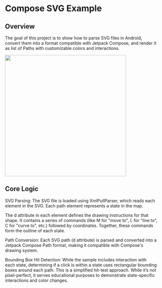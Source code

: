# Compose SVG Example

## Overview
The goal of this project is to show how to parse SVG files in Android, convert them into a format compatible with Jetpack Compose, and render it as list of Paths with customizable colors and interactions.

<img src="https://github.com/user-attachments/assets/3ea9e09b-10c7-470a-bd46-6c6648ffe526" width="400px">

## Core Logic
SVG Parsing: The SVG file is loaded using XmlPullParser, which reads each <path> element in the SVG. Each path element represents a state in the map.

The d attribute in each <path> element defines the drawing instructions for that shape. It contains a series of commands (like M for "move to", L for "line to", C for "curve to", etc.) followed by coordinates. Together, these commands form the outline of each state.

Path Conversion: Each SVG path (d attribute) is parsed and converted into a Jetpack Compose Path format, making it compatible with Compose's drawing system.

Bounding Box Hit Detection: While the sample includes interaction with each state, determining if a click is within a state uses rectangular bounding boxes around each path. This is a simplified hit-test approach. While it’s not pixel-perfect, it serves educational purposes to demonstrate state-specific interactions and color changes.
